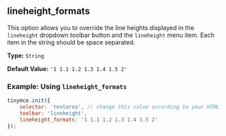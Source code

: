 ## lineheight_formats

This option allows you to override the line heights displayed in the `lineheight` dropdown toolbar button and the `lineheight` menu item. Each item in the string should be space separated.

**Type:** `String`

**Default Value:** `'1 1.1 1.2 1.3 1.4 1.5 2'`

### Example: Using `lineheight_formats`

```js
tinymce.init({
    selector: 'textarea', // change this value according to your HTML
    toolbar: 'lineheight',
    lineheight_formats: '1 1.1 1.2 1.3 1.4 1.5 2'
});
```